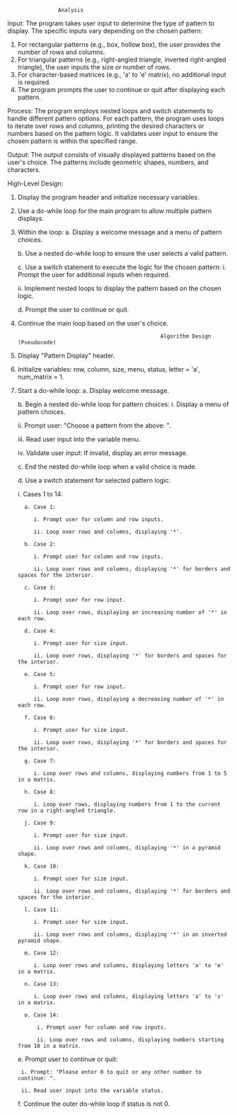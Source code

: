                     Analysis

Input:
The program takes user input to determine the type of pattern to display. The specific inputs vary depending on the chosen pattern:
1. For rectangular patterns (e.g., box, hollow box), the user provides the number of rows and columns.
2. For triangular patterns (e.g., right-angled triangle, inverted right-angled triangle), the user inputs the size or number of rows.
3. For character-based matrices (e.g., 'a' to 'e' matrix), no additional input is required.
4. The program prompts the user to continue or quit after displaying each pattern.

Process:
The program employs nested loops and switch statements to handle different pattern options. For each pattern, the program uses loops to iterate over rows and columns, printing the desired characters or numbers based on the pattern logic. It validates user input to ensure the chosen pattern is within the specified range.

Output:
The output consists of visually displayed patterns based on the user's choice. The patterns include geometric shapes, numbers, and characters.

High-Level Design:
1. Display the program header and initialize necessary variables.
2. Use a do-while loop for the main program to allow multiple pattern displays.
3. Within the loop:
   a. Display a welcome message and a menu of pattern choices.

   b. Use a nested do-while loop to ensure the user selects a valid pattern.

   c. Use a switch statement to execute the logic for the chosen pattern:
      i. Prompt the user for additional inputs when required.

      ii. Implement nested loops to display the pattern based on the chosen logic.

   d. Prompt the user to continue or quit.
5. Continue the main loop based on the user's choice.

   
                                                    Algorithm Design (Pseudocode)

1. Display "Pattern Display" header.
2. Initialize variables: row, column, size, menu, status, letter = 'a', num_matrix = 1.
3. Start a do-while loop:
   a. Display welcome message.

   b. Begin a nested do-while loop for pattern choices:
      i. Display a menu of pattern choices.

      ii. Prompt user: "Choose a pattern from the above: ".

      iii. Read user input into the variable menu.

      iv. Validate user input: If invalid, display an error message.

   c. End the nested do-while loop when a valid choice is made.

   d. Use a switch statement for selected pattern logic:

      i. Cases 1 to 14:

         a. Case 1:

            i. Prompt user for column and row inputs.

            ii. Loop over rows and columns, displaying '*'.

         b. Case 2:

            i. Prompt user for column and row inputs.

            ii. Loop over rows and columns, displaying '*' for borders and spaces for the interior.

         c. Case 3:

            i. Prompt user for row input.

            ii. Loop over rows, displaying an increasing number of '*' in each row.

         d. Case 4:

            i. Prompt user for size input.

            ii. Loop over rows, displaying '*' for borders and spaces for the interior.

         e. Case 5:

            i. Prompt user for row input.

            ii. Loop over rows, displaying a decreasing number of '*' in each row.

         f. Case 6:

            i. Prompt user for size input.

            ii. Loop over rows, displaying '*' for borders and spaces for the interior.

         g. Case 7:

            i. Loop over rows and columns, displaying numbers from 1 to 5 in a matrix.

         h. Case 8:

            i. Loop over rows, displaying numbers from 1 to the current row in a right-angled triangle.

         j. Case 9:

            i. Prompt user for size input.

            ii. Loop over rows and columns, displaying '*' in a pyramid shape.

         k. Case 10:

            i. Prompt user for size input.

            ii. Loop over rows and columns, displaying '*' for borders and spaces for the interior.

         l. Case 11:

            i. Prompt user for size input.

            ii. Loop over rows and columns, displaying '*' in an inverted pyramid shape.

         m. Case 12:

            i. Loop over rows and columns, displaying letters 'a' to 'e' in a matrix.

         n. Case 13:

            i. Loop over rows and columns, displaying letters 'a' to 'x' in a matrix.

         o. Case 14:

             i. Prompt user for column and row inputs.

             ii. Loop over rows and columns, displaying numbers starting from 10 in a matrix.

   e. Prompt user to continue or quit:

        i. Prompt: "Please enter 0 to quit or any other number to continue: ".

        ii. Read user input into the variable status.

   f. Continue the outer do-while loop if status is not 0.

